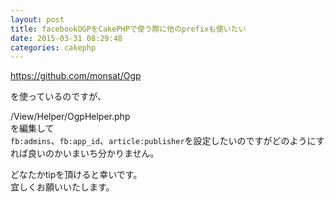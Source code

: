 ```yaml
---
layout: post
title: facebookOGPをCakePHPで使う際に他のprefixも使いたい
date: 2015-03-31 08:29:48
categories: cakephp
---
```

<!-- {% raw %} -->
<p><a href="https://github.com/monsat/Ogp" rel="nofollow">https://github.com/monsat/Ogp</a></p>

<p>を使っているのですが、</p>

<p>/View/Helper/OgpHelper.php<br>
を編集して<br>
<code>fb:admins</code>、<code>fb:app_id</code>、<code>article:publisher</code>を設定したいのですがどのようにすれば良いのかいまいち分かりません。</p>

<p>どなたかtipを頂けると幸いです。<br>
宜しくお願いいたします。</p>
<!-- {% endraw %} -->
